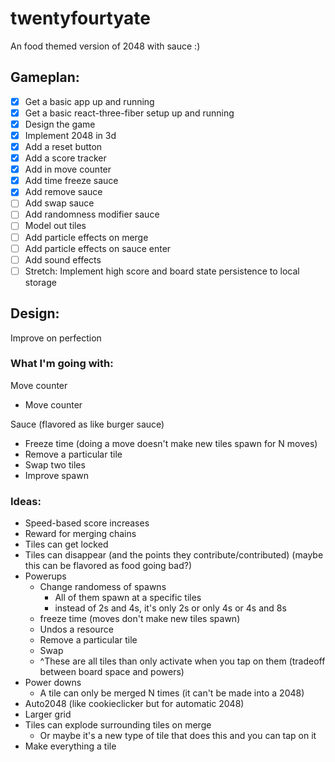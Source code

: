 # twentyfourtyate
An food themed version of 2048 with sauce :)

## Gameplan:

 - [x] Get a basic app up and running
 - [x] Get a basic react-three-fiber setup up and running
 - [x] Design the game
 - [x] Implement 2048 in 3d
 - [x] Add a reset button
 - [x] Add a score tracker
 - [x] Add in move counter
 - [x] Add time freeze sauce
 - [x] Add remove sauce
 - [ ] Add swap sauce
 - [ ] Add randomness modifier sauce
 - [ ] Model out tiles
 - [ ] Add particle effects on merge
 - [ ] Add particle effects on sauce enter
 - [ ] Add sound effects
 - [ ] Stretch: Implement high score and board state persistence to local storage

## Design:
Improve on perfection

### What I'm going with:

Move counter

 - Move counter

Sauce (flavored as like burger sauce)

 - Freeze time (doing a move doesn't make new tiles spawn for N moves)
 - Remove a particular tile
 - Swap two tiles
 - Improve spawn

### Ideas:

 - Speed-based score increases
 - Reward for merging chains
 - Tiles can get locked
 - Tiles can disappear (and the points they contribute/contributed) (maybe this can be flavored as food going bad?)
 - Powerups
   - Change randomess of spawns
     - All of them spawn at a specific tiles
     - instead of 2s and 4s, it's only 2s or only 4s or 4s and 8s
   - freeze time (moves don't make new tiles spawn)
   - Undos a resource
   - Remove a particular tile
   - Swap
   - ^These are all tiles than only activate when you tap on them (tradeoff between board space and powers)
 - Power downs
   - A tile can only be merged N times (it can't be made into a 2048)
 - Auto2048 (like cookieclicker but for automatic 2048)
 - Larger grid
 - Tiles can explode surrounding tiles on merge
   - Or maybe it's a new type of tile that does this and you can tap on it
 - Make everything a tile

